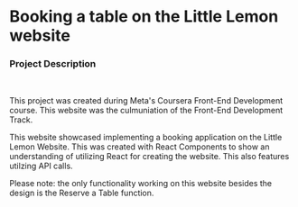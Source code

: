 <h1>Booking a table on the Little Lemon website</h1>
<h3>Project Description</h3><br/>
<p>This project was created during Meta's Coursera Front-End Development course. This website was the culmuniation of the Front-End Development Track.

This website showcased implementing a booking application on the Little Lemon Website. This was created with React Components to show an understanding of utilizing React for creating the website. This also features utilzing API calls.

Please note: the only functionality working on this website besides the design is the Reserve a Table function.</p><br/>
